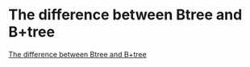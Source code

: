 # The difference between Btree and B+tree
[The difference between Btree and B+tree](https://aiwithcloud.com/2022/09/16/the_difference_between_btree_and_btree/)